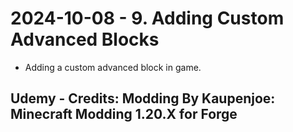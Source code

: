 # 2024-10-08 - 9. Adding Custom Advanced Blocks
* Adding a custom advanced block in game.
## Udemy - Credits: Modding By Kaupenjoe: Minecraft Modding 1.20.X for Forge
